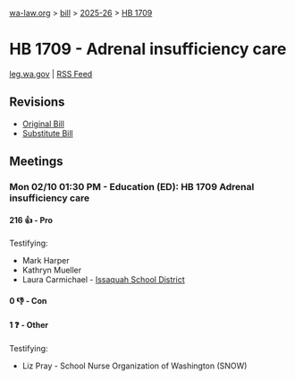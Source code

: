 [wa-law.org](/) > [bill](/bill/) > [2025-26](/bill/2025-26/) > [HB 1709](/bill/2025-26/hb/1709/)

# HB 1709 - Adrenal insufficiency care
[leg.wa.gov](https://app.leg.wa.gov/billsummary?BillNumber=1709&Year=2025&Initiative=false) | [RSS Feed](./rss.xml)

## Revisions
* [Original Bill](1/)
* [Substitute Bill](S/)

## Meetings
### Mon 02/10 01:30 PM - Education (ED): HB 1709 Adrenal insufficiency care
#### 216 👍 - Pro
Testifying:
* Mark Harper
* Kathryn Mueller
* Laura Carmichael - [Issaquah School District](/org/issaquah_school_district/)

#### 0 👎 - Con

#### 1 ❓ - Other
Testifying:
* Liz Pray - School Nurse Organization of Washington (SNOW)

